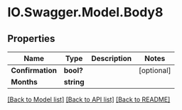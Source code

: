 # IO.Swagger.Model.Body8
## Properties

Name | Type | Description | Notes
------------ | ------------- | ------------- | -------------
**Confirmation** | **bool?** |  | [optional] 
**Months** | **string** |  | 

[[Back to Model list]](../README.md#documentation-for-models) [[Back to API list]](../README.md#documentation-for-api-endpoints) [[Back to README]](../README.md)

